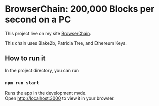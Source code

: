 # BrowserChain: 200,000 Blocks per second on a PC

This project live on my site [BrowserChain](https://chain.sagaryadav.xyz/).

This chain uses Blake2b, Patricia Tree, and Ethereum Keys.

## How to run it

In the project directory, you can run:

### `npm run start`

Runs the app in the development mode.\
Open [http://localhost:3000](http://localhost:3000) to view it in your browser.